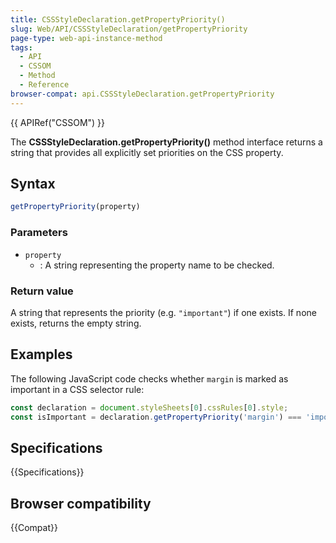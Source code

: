 ```yaml
---
title: CSSStyleDeclaration.getPropertyPriority()
slug: Web/API/CSSStyleDeclaration/getPropertyPriority
page-type: web-api-instance-method
tags:
  - API
  - CSSOM
  - Method
  - Reference
browser-compat: api.CSSStyleDeclaration.getPropertyPriority
---
```


{{ APIRef("CSSOM") }}

The **CSSStyleDeclaration.getPropertyPriority()** method interface returns
a string that provides all explicitly set priorities on the CSS
property.

## Syntax

```js
getPropertyPriority(property)
```

### Parameters

- `property`
  - : A string representing the property name to be checked.

### Return value

A string that represents the priority (e.g. `"important"`) if one exists.
If none exists, returns the empty string.

## Examples

The following JavaScript code checks whether `margin` is marked as important
in a CSS selector rule:

```js
const declaration = document.styleSheets[0].cssRules[0].style;
const isImportant = declaration.getPropertyPriority('margin') === 'important';
```

## Specifications

{{Specifications}}

## Browser compatibility

{{Compat}}
